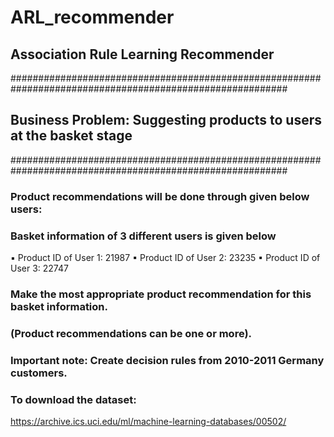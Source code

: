 # ARL_recommender
## Association Rule Learning Recommender
##########################################################################################################
## Business Problem: Suggesting products to users at the basket stage
##########################################################################################################
### Product recommendations will be done through given below users: 
### Basket information of 3 different users is given below
 ▪ Product ID of User 1: 21987
 ▪ Product ID of User 2: 23235
 ▪ Product ID of User 3: 22747

### Make the most appropriate product recommendation for this basket information.
### (Product recommendations can be one or more).
### Important note: Create decision rules from 2010-2011 Germany customers.

### To download the dataset:
https://archive.ics.uci.edu/ml/machine-learning-databases/00502/


